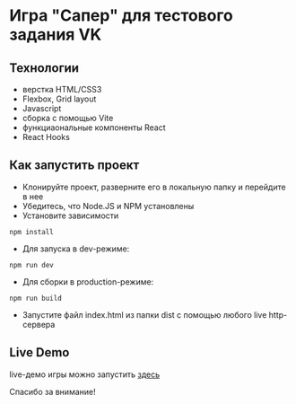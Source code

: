 # Игра "Сапер" для тестового задания VK

## Технологии

- верстка HTML/CSS3
- Flexbox, Grid layout
- Javascript
- сборка с помощью Vite
- функциаональные компоненты React
- React Hooks

## Как запустить проект

- Клонируйте проект, разверните его в локальную папку и перейдите в нее
- Убедитесь, что Node.JS и NPM установлены
- Установите зависимости

```shell
npm install
```

- Для запуска в dev-режиме:

```shell
npm run dev
```

- Для сборки в production-режиме:

```shell
npm run build
```

- Запустите файл index.html из папки dist с помощью любого live http-сервера

## Live Demo

live-демо игры можно запустить [здесь](https://schapov.dev/minesweeper)

Спасибо за внимание!
